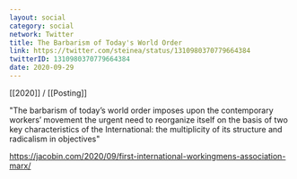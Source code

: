 ```yaml
---
layout: social
category: social
network: Twitter
title: The Barbarism of Today's World Order
link: https://twitter.com/steinea/status/1310980370779664384
twitterID: 1310980370779664384
date: 2020-09-29
---
```


[[2020]] / [[Posting]]

"The barbarism of today’s world order imposes upon the contemporary workers’ movement the urgent need to reorganize itself on the basis of two key characteristics of the International: the multiplicity of its structure and radicalism in objectives"

<https://jacobin.com/2020/09/first-international-workingmens-association-marx/>
